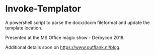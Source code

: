 # Invoke-Templator

A powershell script to parse the docx/docm fileformat and update the template location.

Presented at the MS Office magic show - Derbycon 2018.

Additional details soon on https://www.outflank.nl/blog.
